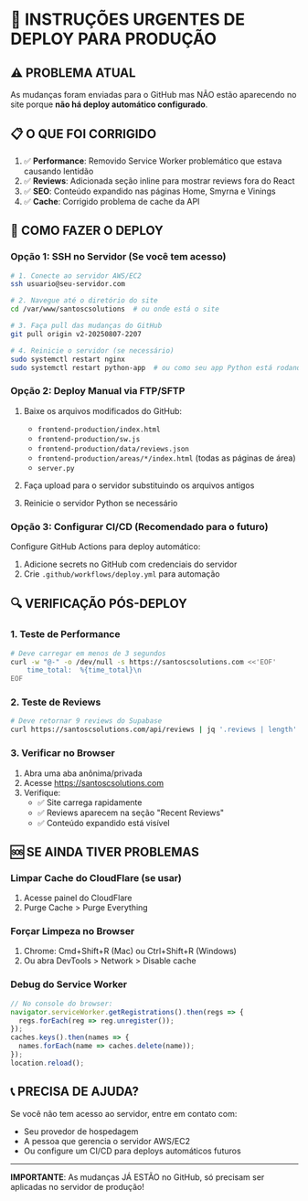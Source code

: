 # 🚨 INSTRUÇÕES URGENTES DE DEPLOY PARA PRODUÇÃO

## ⚠️ PROBLEMA ATUAL
As mudanças foram enviadas para o GitHub mas NÃO estão aparecendo no site porque **não há deploy automático configurado**.

## 📋 O QUE FOI CORRIGIDO
1. ✅ **Performance**: Removido Service Worker problemático que estava causando lentidão
2. ✅ **Reviews**: Adicionada seção inline para mostrar reviews fora do React
3. ✅ **SEO**: Conteúdo expandido nas páginas Home, Smyrna e Vinings
4. ✅ **Cache**: Corrigido problema de cache da API

## 🚀 COMO FAZER O DEPLOY

### Opção 1: SSH no Servidor (Se você tem acesso)
```bash
# 1. Conecte ao servidor AWS/EC2
ssh usuario@seu-servidor.com

# 2. Navegue até o diretório do site
cd /var/www/santoscsolutions  # ou onde está o site

# 3. Faça pull das mudanças do GitHub
git pull origin v2-20250807-2207

# 4. Reinicie o servidor (se necessário)
sudo systemctl restart nginx
sudo systemctl restart python-app  # ou como seu app Python está rodando
```

### Opção 2: Deploy Manual via FTP/SFTP
1. Baixe os arquivos modificados do GitHub:
   - `frontend-production/index.html`
   - `frontend-production/sw.js`
   - `frontend-production/data/reviews.json`
   - `frontend-production/areas/*/index.html` (todas as páginas de área)
   - `server.py`

2. Faça upload para o servidor substituindo os arquivos antigos

3. Reinicie o servidor Python se necessário

### Opção 3: Configurar CI/CD (Recomendado para o futuro)
Configure GitHub Actions para deploy automático:
1. Adicione secrets no GitHub com credenciais do servidor
2. Crie `.github/workflows/deploy.yml` para automação

## 🔍 VERIFICAÇÃO PÓS-DEPLOY

### 1. Teste de Performance
```bash
# Deve carregar em menos de 3 segundos
curl -w "@-" -o /dev/null -s https://santoscsolutions.com <<'EOF'
    time_total:  %{time_total}\n
EOF
```

### 2. Teste de Reviews
```bash
# Deve retornar 9 reviews do Supabase
curl https://santoscsolutions.com/api/reviews | jq '.reviews | length'
```

### 3. Verificar no Browser
1. Abra uma aba anônima/privada
2. Acesse https://santoscsolutions.com
3. Verifique:
   - ✅ Site carrega rapidamente
   - ✅ Reviews aparecem na seção "Recent Reviews"
   - ✅ Conteúdo expandido está visível

## 🆘 SE AINDA TIVER PROBLEMAS

### Limpar Cache do CloudFlare (se usar)
1. Acesse painel do CloudFlare
2. Purge Cache > Purge Everything

### Forçar Limpeza no Browser
1. Chrome: Cmd+Shift+R (Mac) ou Ctrl+Shift+R (Windows)
2. Ou abra DevTools > Network > Disable cache

### Debug do Service Worker
```javascript
// No console do browser:
navigator.serviceWorker.getRegistrations().then(regs => {
  regs.forEach(reg => reg.unregister());
});
caches.keys().then(names => {
  names.forEach(name => caches.delete(name));
});
location.reload();
```

## 📞 PRECISA DE AJUDA?
Se você não tem acesso ao servidor, entre em contato com:
- Seu provedor de hospedagem
- A pessoa que gerencia o servidor AWS/EC2
- Ou configure um CI/CD para deploys automáticos futuros

---
**IMPORTANTE**: As mudanças JÁ ESTÃO no GitHub, só precisam ser aplicadas no servidor de produção!




